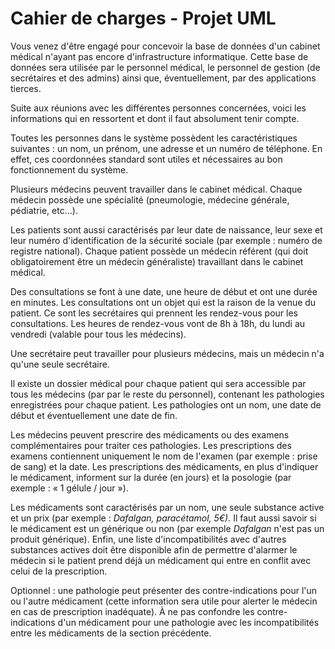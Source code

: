 Cahier de charges - Projet UML
===============================

Vous venez d'être engagé pour concevoir la base de données d'un cabinet
médical n'ayant pas encore d'infrastructure informatique. Cette base de
données sera utilisée par le personnel médical, le personnel de gestion
(de secrétaires et des admins) ainsi que, éventuellement, par des
applications tierces.

Suite aux réunions avec les différentes personnes concernées, voici les
informations qui en ressortent et dont il faut absolument tenir compte.

Toutes les personnes dans le système possèdent les caractéristiques
suivantes : un nom, un prénom, une adresse et un numéro de téléphone. En
effet, ces coordonnées standard sont utiles et nécessaires au bon
fonctionnement du système.

Plusieurs médecins peuvent travailler dans le cabinet médical. Chaque
médecin possède une spécialité (pneumologie, médecine générale,
pédiatrie, etc...).

Les patients sont aussi caractérisés par leur date de naissance, leur
sexe et leur numéro d'identification de la sécurité sociale (par exemple
: numéro de registre national). Chaque patient possède un médecin
référent (qui doit obligatoirement être un médecin généraliste)
travaillant dans le cabinet médical.

Des consultations se font à une date, une heure de début et ont une
durée en minutes. Les consultations ont un objet qui est la raison de la
venue du patient. Ce sont les secrétaires qui prennent les rendez-vous
pour les consultations. Les heures de rendez-vous vont de 8h à 18h, du
lundi au vendredi (valable pour tous les médecins).

Une secrétaire peut travailler pour plusieurs médecins, mais un médecin
n'a qu'une seule secrétaire.

Il existe un dossier médical pour chaque patient qui sera accessible par
tous les médecins (par par le reste du personnel), contenant les
pathologies enregistrées pour chaque patient. Les pathologies ont un
nom, une date de début et éventuellement une date de fin.

Les médecins peuvent prescrire des médicaments ou des examens
complémentaires pour traiter ces pathologies. Les prescriptions des
examens contiennent uniquement le nom de l'examen (par exemple : prise
de sang) et la date. Les prescriptions des médicaments, en plus
d'indiquer le médicament, informent sur la durée (en jours) et la
posologie (par exemple : « 1 gélule / jour »).

Les médicaments sont caractérisés par un nom, une seule substance active
et un prix (par exemple : *Dafalgan, paracétamol, 5€).* Il faut aussi
savoir si le médicament est un générique ou non (par exemple *Dafalgan*
n'est pas un produit générique). Enfin, une liste d'incompatibilités
avec d'autres substances actives doit être disponible afin de permettre
d'alarmer le médecin si le patient prend déjà un médicament qui entre en
conflit avec celui de la prescription.

Optionnel : une pathologie peut présenter des contre-indications pour
l'un ou l'autre médicament (cette information sera utile pour alerter le
médecin en cas de prescription inadéquate). À ne pas confondre les
contre-indications d\'un médicament pour une pathologie avec les
incompatibilités entre les médicaments de la section précédente.
